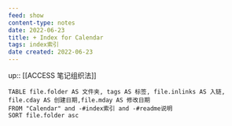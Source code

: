 ```yaml
---
feed: show
content-type: notes
date: 2022-06-23
title: + Index for Calendar
tags: index索引
date created: 2022-06-23
---
```


up:: [[ACCESS 笔记组织法]]

```dataview
TABLE file.folder AS 文件夹, tags AS 标签, file.inlinks AS 入链, file.cday AS 创建日期,file.mday AS 修改日期
FROM "Calendar" and -#index索引 and -#readme说明
SORT file.folder asc
```